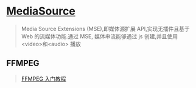 # [MediaSource](https://developer.mozilla.org/zh-CN/docs/Web/API/Media_Source_Extensions_API)

> Media Source Extensions (MSE),即媒体源扩展 API,实现无插件且基于 Web 的流媒体功能.通过 MSE, 媒体串流能够通过 js 创建,并且使用\<video>和\<audio> 播放

## FFMPEG

>[FFMPEG 入门教程](https://www.ruanyifeng.com/blog/2020/01/ffmpeg.html)
